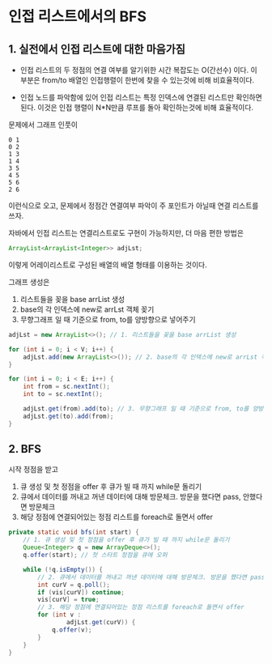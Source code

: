 # 인접 리스트에서의 BFS

## 1. 실전에서 인접 리스트에 대한 마음가짐

- 인접 리스트의 두 정점의 연결 여부를 알기위한 시간 복잡도는 O(간선수) 이다. 이 부분은 from/to 배열인 인접행렬이 한번에 찾을 수 있는것에 비해 비효율적이다.  

- 인접 노드를 파악함에 있어 인접 리스트는 특정 인덱스에 연결된 리스트만 확인하면 된다. 이것은 인접 행렬이 N*N만큼 루프를 돌아 확인하는것에 비해 효율적이다.

문제에서 그래프 인풋이

```
0 1
0 2
1 3
1 4
3 5
4 5
5 6
2 6
```

이런식으로 오고, 문제에서 정점간 연결여부 파악이 주 포인트가 아닐때 연결 리스트를 쓰자.

자바에서 인접 리스트는 연결리스트로도 구현이 가능하지만, 더 마음 편한 방법은

```java
ArrayList<ArrayList<Integer>> adjLst;
```

이렇게 어레이리스트로 구성된 배열의 배열 형태를 이용하는 것이다.

그래프 생성은

1. 리스트들을 꽂을 base arrList 생성
2. base의 각 인덱스에 new로 arrLst 객체 꽂기
3. 무향그래프 일 때 기준으로 from, to를 양방향으로 넣어주기

```java
adjLst = new ArrayList<>(); // 1. 리스트들을 꽂을 base arrList 생성

for (int i = 0; i < V; i++) {
    adjLst.add(new ArrayList<>()); // 2. base의 각 인덱스에 new로 arrLst 객체 꽂기
}

for (int i = 0; i < E; i++) {
    int from = sc.nextInt();
    int to = sc.nextInt();

    adjLst.get(from).add(to); // 3. 무향그래프 일 때 기준으로 from, to를 양방향으로 넣어주기
    adjLst.get(to).add(from);
}
```

## 2. BFS

시작 정점을 받고

1. 큐 생성 및 첫 정점을 offer 후 큐가 빌 때 까지 while문 돌리기
2. 큐에서 데이터를 꺼내고 꺼낸 데이터에 대해 방문체크. 방문을 했다면 pass, 안했다면 방문체크
3. 해당 정점에 연결되어있는 정점 리스트를 foreach로 돌면서 offer

```java
private static void bfs(int start) {
    // 1. 큐 생성 및 첫 정점을 offer 후 큐가 빌 때 까지 while문 돌리기
    Queue<Integer> q = new ArrayDeque<>();
    q.offer(start); // 첫 스타트 정점을 큐에 오퍼

    while (!q.isEmpty()) {
        // 2. 큐에서 데이터를 꺼내고 꺼낸 데이터에 대해 방문체크. 방문을 했다면 pass, 안했다면 방문체크
        int curV = q.poll();
        if (vis[curV]) continue;
        vis[curV] = true;
        // 3. 해당 정점에 연결되어있는 정점 리스트를 foreach로 돌면서 offer
        for (int v :
                adjLst.get(curV)) {
            q.offer(v);
        }
    }
}
```
